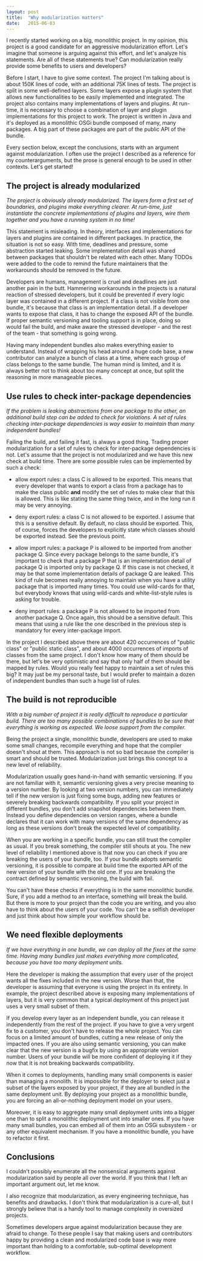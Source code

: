 ```yaml
---
layout: post
title:  "Why modularization matters"
date:   2015-06-03
---
```


I recently started working on a big, monolithic project. In my opinion, this
project is a good candidate for an aggressive modularization effort. Let's
imagine that someone is arguing against this effort, and let's analyze his
statements. Are all of these statements true? Can modularization really provide
some benefits to users and developers?

Before I start, I have to give some context. The project I'm talking about is
about 150K lines of code, with an additional 75K lines of tests. The project is
split in some well-defined layers. Some layers expose a plugin system that
allows new functionalities to be easily implemented and integrated. The project
also contains many implementations of layers and plugins. At run-time, it is
necessary to choose a combination of layer and plugin implementations for this
project to work. The project is written in Java and it's deployed as a
monolithic OSGi bundle composed of many, many packages. A big part of these
packages are part of the public API of the bundle.

Every section below, except the conclusions, starts with an argument against
modularization. I often use the project I described as a reference for my
counterarguments, but the prose is general enough to be used in other contexts.
Let's get started!

## The project is already modularized

*The project is obviously already modularized. The layers form a first set of
boundaries, and plugins make everything clearer. At run-time, just instantiate
the concrete implementations of plugins and layers, wire them together and you
have a running system in no time!*

This statement is misleading. In theory, interfaces and implementations for
layers and plugins are contained in different packages. In practice, the
situation is not so easy. With time, deadlines and pressure, some abstraction
started leaking. Some implementation detail was shared between packages that
shouldn't be related with each other. Many TODOs were added to the code to
remind the future maintainers that the workarounds should be removed in the
future.

Developers are humans, management is cruel and deadlines are just another pain
in the butt. Hammering workarounds in the projects is a natural reaction of
stressed developers, but it could be prevented if every logic layer was
contained in a different project. If a class is not visible from one bundle,
it's because that class is an implementation detail. If a developer wants to
expose that class, it has to change the exposed API of the bundle. If proper
semantic versioning and tooling support is in place, doing so would fail the
build, and make aware the stressed developer - and the rest of the team - that
something is going wrong.

Having many independent bundles also makes everything easier to understand.
Instead of wrapping his head around a huge code base, a new contributor can
analyze a bunch of class at a time, where each group of class belongs to the
same bundle. The human mind is limited, and it is always better not to think
about too many concept at once, but split the reasoning in more manageable
pieces.

## Use rules to check inter-package dependencies

*If the problem is leaking abstractions from one package to the other, an
additional build step can be added to check for violations. A set of rules
checking inter-package dependencies is way easier to maintain than many
independent bundles!*

Failing the build, and failing it fast, is always a good thing. Trading proper
modularization for a set of rules to check for inter-package dependencies is
not. Let's assume that the project is not modularized and we have this new check
at build time. There are some possible rules can be implemented by such a check:

- allow export rules: a class C is allowed to be exported. This means that every
  developer that wants to export a class from a package has to make the class
  public **and** modify the set of rules to make clear that this is allowed.
  This is like stating the same thing twice, and in the long run it may be very
  annoying.

- deny export rules: a class C is not allowed to be exported. I assume that this
  is a sensitive default. By default, no class should be exported. This, of
  course, forces the developers to explicitly state which classes should be
  exported instead. See the previous point.

- allow import rules: a package P is allowed to be imported from another package
  Q. Since every package belongs to the same bundle, it's important to check
  that a package P that is an implementation detail of package Q is imported
  only by package Q. If this case is not checked, it may be that some
  implementation details of package Q are leaked. This kind of rule becomes
  really annoying to maintain when you have a utility package that is imported
  many times. You could use wild-cards for that, but everybody knows that using
  wild-cards and white-list-style rules is asking for trouble.

- deny import rules: a package P is not allowed to be imported from another
  package Q. Once again, this should be a sensitive default. This means that
  using a rule like the one described in the previous step is mandatory for
  every inter-package import.

In the project I described above there are about 420 occurrences of "public
class" or "public static class", and about 4000 occurrences of imports of
classes from the same project. I don't know how many of them should be there,
but let's be very optimistic and say that only half of them should be mapped by
rules. Would you really feel happy to maintain a set of rules this big? It may
just be my personal taste, but I would prefer to maintain a dozen of independent
bundles than such a huge list of rules.

## The build is not reproducible

*With a big number of project it is really difficult to reproduce a particular
build. There are too many possible combinations of bundles to be sure that
everything is working as expected. We loose support from the compiler.*

Being the project a single, monolithic bundle, developers are used to make some
small changes, recompile everything and hope that the compiler doesn't shout at
them. This approach is not so bad because the compiler is smart and should be
trusted. Modularization just brings this concept to a new level of reliability.

Modularization usually goes hand-in-hand with semantic versioning. If you are
not familiar with it, semantic versioning gives a very precise meaning to a
version number. By looking at two version numbers, you can immediately tell if
the new version is just fixing some bugs, adding new features or severely
breaking backwards compatibility. If you split your project in different
bundles, you don't add snapshot dependencies between them. Instead you define
dependencies on version ranges, where a bundle declares that it can work with
many versions of the same dependency as long as these versions don't break the
expected level of compatibility.

When you are working in a specific bundle, you can still trust the compiler as
usual. If you break something, the compiler still shouts at you. The new level
of reliability I mentioned above is that now you can check if you are breaking
the users of your bundle, too. If your bundle adopts semantic versioning, it is
possible to compare at build time the exported API of the new version of your
bundle with the old one. If you are breaking the contract defined by semantic
versioning, the build with fail.

You can't have these checks if everything is in the same monolithic bundle.
Sure, if you add a method to an interface, something will break the build. But
there is more to your project than the code you are writing, and you also have
to think about the users of your code. You can't be a selfish developer and just
think about how simple your workflow should be.

## We need flexible deployments

*If we have everything in one bundle, we can deploy all the fixes at the same
time. Having many bundles just makes everything more complicated, because you
have too many deployment units.*

Here the developer is making the assumption that every user of the project wants
all the fixes included in the new version. Worse than that, the developer is
assuming that everyone is using the project in its entirety. In example, the
project described above is exposing many implementations of layers, but it is
very common that a typical deployment of this project just uses a very small
subset of them.

If you develop every layer as an independent bundle, you can release it
independently from the rest of the project. If you have to give a very urgent
fix to a customer, you don't have to release the whole project. You can focus on
a limited amount of bundles, cutting a new release of only the impacted ones. If
you are also using semantic versioning, you can make clear that the new version
is a bugfix by using an appropriate version number. Users of your bundle will be
more confident of deploying it if they now that it is not breaking backwards
compatibility.

When it comes to deployments, handling many small components is easier than
managing a monolith. It is impossible for the deployer to select just a subset
of the layers exposed by your project, if they are all bundled in the same
deployment unit. By deploying your project as a monolithic bundle, you are
forcing an all-or-nothing deployment model on your users.

Moreover, it is easy to aggregate many small deployment units into a bigger one
than to split a monolithic deployment unit into smaller ones. If you have many
small bundles, you can embed all of them into an OSGi subsystem - or any other
equivalent mechanism. If you have a monolithic bundle, you have to refactor it
first.

## Conclusions

I couldn't possibly enumerate all the nonsensical arguments against
modularization said by people all over the world. If you think that I left an
important argument out, let me know.

I also recognize that modularization, as every engineering technique, has
benefits and drawbacks. I don't think that modularization is a cure-all, but I
strongly believe that is a handy tool to manage complexity in oversized
projects.

Sometimes developers argue against modularization because they are afraid to
change. To these people I say that making users and contributors happy by
providing a clean and modularized code base is way more important than holding
to a comfortable, sub-optimal development workflow.

